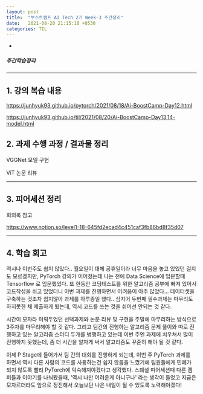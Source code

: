 ```yaml
---
layout: post
title:  "부스트캠프 AI Tech 2기 Week-3 주간정리"
date:   2021-08-20 21:15:10 +0530
categories: TIL
---
```



-


##### 주간학습정리

---
## 1. 강의 복습 내용


<https://junhyuk93.github.io/pytorch/2021/08/18/Ai-BoostCamp-Day12.html>


<https://junhyuk93.github.io/til/2021/08/20/Ai-BoostCamp-Day13,14-model.html>


## 2. 과제 수행 과정 / 결과물 정리


VGGNet 모델 구현

ViT 논문 리뷰

---


## 3. 피어세션 정리


회의록 참고


<https://www.notion.so/level1-18-645fd2ecad4c451caf3fb86bd8f35d07>


---


## 4. 학습 회고

역시나 이번주도 쉽지 않았다.. 월요일이 대체 공휴일이라 너무 마음을 놓고 있었던 걸지도 모르겠지만, PyTorch 강의가 이어졌는데 나는 전에 Data Science에 입문할때 Tensorflow 로 입문했었다. 또 한동안 코딩테스트를 위한 알고리즘 공부에 빠져 있어서 코드작성을 쉬고 있었더니 이번 과제를 진행하면서 어려움이 아주 많았다... 데이터셋을 구축하는 것조차 쉽지않아 과제를 하루종일 했다.. 심지어 두번째 필수과제는 마무리도 하지못한 채 제출하게 됬는데, 역시 코드를 쓰는 것을 쉬어선 안되는 것 같다. 

시간이 모자라 미뤄두었던 선택과제와 논문 리뷰 및 구현을 주말에 마무리하는 방식으로 3주차를 마무리해야 할 것 같다. 그리고 팀간의 진행하는 알고리즘 문제 풀이와 따로 진행하고 있는 알고리즘 스터디 두개를 병행하고 있는데 이번 주엔 과제에 치우쳐서 많이 진행하지 못했는데, 좀 더 시간을 알차게 써서 알고리즘도 꾸준히 해야 될 것 같다. 

이제 P Stage에 들어가서 팀 간의 대회를 진행하게 되는데, 이번 주 PyTorch 과제를 하면서 역시 다른 사람의 코드를 사용하는건 쉽지 않음을 느꼈기에 팀원들에게 민폐가 되지 않도록 빨리 PyTorch에 익숙해져야겠다고 생각했다. 스폐셜 피어세션때 다른 캠퍼들과 이야기를 나눠봤을때, '역시 나만 어려운게 아니구나' 라는 생각이 들었고 지금은 모자르더라도 앞으로 정진해서 오늘보단 나은 내일이 될 수 있도록 노력해야겠다!